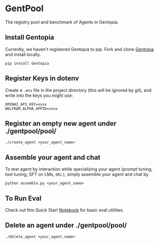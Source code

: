 # GentPool
The registry pool and benchmark of Agents in Gentopia.

## Install Gentopia
Currently, we haven't registered Gentopia to pip. Fork and clone [Gentopia](https://github.com/Gentopia-AI/Gentopia) and install locally.
```
pip install Gentopia
```

## Register Keys in dotenv
Create a `.env` file in the project directory (this will be ignored by git), and write into the keys you might use:
```
OPENAI_API_KEY=xxxx
WOLFRAM_ALPHA_APPID=xxxx
```

## Register an empty new agent under ./gentpool/pool/
```
./create_agent <your_agent_name> 
```

## Assemble your agent and chat
To test agent by interaction while specializing your agent (prompt tuning, tool tuning, SFT on LMs, etc.), simply assemble your agent and chat by 
```
python assemble.py <your_agent_name>
```

## To Run Eval
Check out this Quick Start [Notebook](https://github.com/Gentopia-AI/GentPool/blob/main/notebooks/gentpool_eval_quickstart.ipynb) for basic eval utilities.

## Delete an agent under ./gentpool/pool/
```
./delete_agent <your_agent_name> 
```
